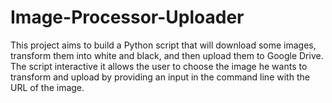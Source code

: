 # Image-Processor-Uploader
This project aims to build a Python script that will download some images, transform them into white and black, and then upload them to Google Drive. The script interactive it allows the user to choose the image he wants to transform and upload by providing an input in the command line with the URL of the image.
